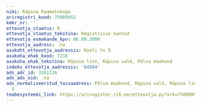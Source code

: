 ```yaml
---
nimi: Räpina Raamatukogu
ariregistri_kood: 75009852
kmkr_nr: ''
ettevotja_staatus: R
ettevotja_staatus_tekstina: Registrisse kantud
ettevotja_esmakande_kpv: 06.09.2000
ettevotja_aadress: .na
asukoht_ettevotja_aadressis: Kooli tn 5
asukoha_ehak_kood: 7216
asukoha_ehak_tekstina: Räpina linn, Räpina vald, Põlva maakond
indeks_ettevotja_aadressis: '64504'
ads_adr_id: 3161126
ads_ads_oid: .na
ads_normaliseeritud_taisaadress: Põlva maakond, Räpina vald, Räpina linn, Kooli tn
  5
teabesysteemi_link: https://ariregister.rik.ee/ettevotja.py?ark=75009852&ref=rekvisiidid
---
```

